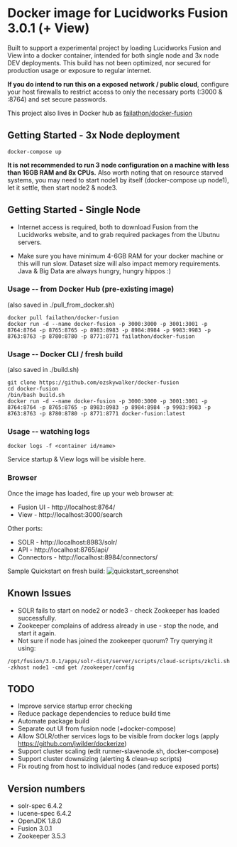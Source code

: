 # Docker image for Lucidworks Fusion 3.0.1 (+ View)

Built to support a experimental project by loading Lucidworks Fusion and View into a docker container, intended for both single node and 3x node DEV deployments.  This build has not been optimized, nor secured for production usage or exposure to regular internet.

**If you do intend to run this on a exposed network / public cloud**, configure your host firewalls to restrict access to only the necessary ports (:3000 & :8764) and set secure passwords.

This project also lives in Docker hub as [failathon/docker-fusion](https://registry.hub.docker.com/u/failathon/docker-fusion/)

## Getting Started - 3x Node deployment

```
docker-compose up
```

**It is not recommended to run 3 node configuration on a machine with less than 16GB RAM and 8x CPUs.**  Also worth noting that on resource starved systems, you may need to start node1 by itself (docker-compose up node1), let it settle, then start node2 & node3.

## Getting Started - Single Node

* Internet access is required, both to download Fusion from the Lucidworks website, and to grab required packages from the Ubutnu servers.

* Make sure you have minimum 4-6GB RAM for your docker machine or this will run slow.  Dataset size will also impact memory requirements.  Java & Big Data are always hungry, hungry hippos :)

### Usage -- from Docker Hub (pre-existing image)

(also saved in ./pull_from_docker.sh)

```
docker pull failathon/docker-fusion
docker run -d --name docker-fusion -p 3000:3000 -p 3001:3001 -p 8764:8764 -p 8765:8765 -p 8983:8983 -p 8984:8984 -p 9983:9983 -p 8763:8763 -p 8780:8780 -p 8771:8771 failathon/docker-fusion
```

### Usage -- Docker CLI / fresh build

(also saved in ./build.sh)

```
git clone https://github.com/ozskywalker/docker-fusion
cd docker-fusion
/bin/bash build.sh
docker run -d --name docker-fusion -p 3000:3000 -p 3001:3001 -p 8764:8764 -p 8765:8765 -p 8983:8983 -p 8984:8984 -p 9983:9983 -p 8763:8763 -p 8780:8780 -p 8771:8771 docker-fusion:latest
```

### Usage -- watching logs

```
docker logs -f <container id/name>
```

Service startup & View logs will be visible here.

### Browser

Once the image has loaded, fire up your web browser at:
* Fusion UI - http://localhost:8764/
* View - http://localhost:3000/search

Other ports:
* SOLR - http://localhost:8983/solr/
* API - http://localhost:8765/api/
* Connectors - http://localhost:8984/connectors/

Sample Quickstart on fresh build:
![quickstart_screenshot](https://raw.githubusercontent.com/failathon/docker-fusion/master/quickstart.png)

## Known Issues

* SOLR fails to start on node2 or node3 - check Zookeeper has loaded successfully.
* Zookeeper complains of address already in use - stop the node, and start it again.
* Not sure if node has joined the zookeeper quorum?  Try querying it using:
```
/opt/fusion/3.0.1/apps/solr-dist/server/scripts/cloud-scripts/zkcli.sh -zkhost node1 -cmd get /zookeeper/config
```

## TODO

* Improve service startup error checking
* Reduce package dependencies to reduce build time
* Automate package build
* Separate out UI from fusion node (+docker-compose)
* Allow SOLR/other services logs to be visible from docker logs (apply https://github.com/jwilder/dockerize)
* Support cluster scaling (edit runner-slavenode.sh, docker-compose)
* Support cluster downsizing (alerting & clean-up scripts)
* Fix routing from host to individual nodes (and reduce exposed ports)

## Version numbers

* solr-spec 6.4.2
* lucene-spec 6.4.2
* OpenJDK 1.8.0
* Fusion 3.0.1
* Zookeeper 3.5.3
